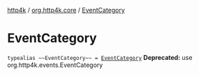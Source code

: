 [http4k](../index.md) / [org.http4k.core](index.md) / [EventCategory](./-event-category.md)

# EventCategory

`typealias ~~EventCategory~~ = `[`EventCategory`](../org.http4k.events/-event-category/index.md)
**Deprecated:** use org.http4k.events.EventCategory

